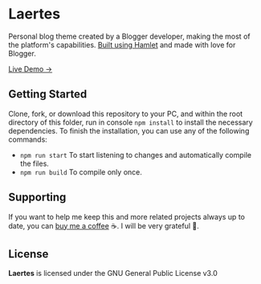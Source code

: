 # Laertes

Personal blog theme created by a Blogger developer, making the most of the platform's capabilities. [Built using Hamlet](https://github.com/zkreations/hamlet) and made with love for Blogger.

[Live Demo &rarr;](https://laertes.zkreations.com/)

## Getting Started

Clone, fork, or download this repository to your PC, and within the root directory of this folder, run in console `npm install` to install the necessary dependencies. To finish the installation, you can use any of the following commands:

- `npm run start` To start listening to changes and automatically compile the files.
- `npm run build` To compile only once.

## Supporting

If you want to help me keep this and more related projects always up to date, you can [buy me a coffee](https://ko-fi.com/zkreations) ☕. I will be very grateful 👏.

## License

**Laertes** is licensed under the GNU General Public License v3.0
